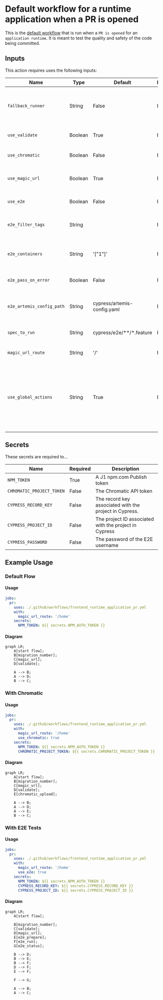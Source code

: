 # Default workflow for a runtime application when a PR is opened


This is the [default workflow](../../frontend_runtime_application_pr.yml) that is run when a `PR is opened` for an `application runtime`. It is meant to test the quality and safety of the code being committed.

## Inputs

This action requires uses the following inputs:

| Name                        | Type    | Default                      | Required  | Description                                                                            |
| --------------------------- | ------- | ---------------------------- | --------- | -------------------------------------------------------------------------------------- |
| `fallback_runner`           | String  | False                        | False      | If true will leverage ubuntu-latest, otherwise will fall back to the J1 in-house runner
| `use_validate   `           | Boolean | True                         | False      | Run validation, in most case we want this
| `use_chromatic`             | Boolean | False                        | False      | Run VRT Storybook tests with chromatic
| `use_magic_url`             | Boolean | True                         | False      | Deploy to dev via a query param, required for normal SPAs
| `use_e2e`                   | Boolean | False                        | False      | Run E2E test, in most case we want this
| `e2e_filter_tags`           | String  |                              | False      | Tests will be filtered based on the tags defined here
| `e2e_containers`            | String  | '["1"]'                      | False      | The number of tests that you want Cypress to run in parallel (ex. 1, 2, 3, ...)
| `e2e_pass_on_error`         | Boolean | False                        | False      | Pass the workflow even if the E2E test fail
| `e2e_artemis_config_path`   | String  | cypress/artemis-config.yaml  | False      | Used to determine the path to the artemis config file
| `spec_to_run`               | String  | cypress/e2e/**/*.feature     | False      | Used to determine which test to run
| `magic_url_route`           | String  | '/'                          | False      | The relative route the magic url should go to
| `use_global_actions`        | String  | True                         | False      | Will leverage composite actions from the jupiterone/.github repo. If false, will look for the actions to exist locally which is useful for testing these actions locally.
                                                                           
## Secrets

These secrets are required to...

| Name                        | Required  | Description                               |
| --------------------------- | --------- | ----------------------------------------- |
| `NPM_TOKEN`                 | True      | A J1 npm.com Publish token
| `CHROMATIC_PROJECT_TOKEN`   | False     | The Chromatic API token
| `CYPRESS_RECORD_KEY`        | False     | The record key associated with the project in Cypress.
| `CYPRESS_PROJECT_ID`        | False     | The project ID associated with the project in Cypress
| `CYPRESS_PASSWORD`          | False     | The password of the E2E username

## Example Usage

### Default Flow

#### Usage

```yaml
jobs:
  pr:
    uses: ./.github/workflows/frontend_runtime_application_pr.yml
    with:
      magic_url_route: '/home'
    secrets:
      NPM_TOKEN: ${{ secrets.NPM_AUTH_TOKEN }}
```

#### Diagram

```mermaid
graph LR;
    A[start flow];
    B[migration_number];
    C[magic_url];
    D[validate];

    A --> B;
    A --> D;
    B --> C;
```

### With Chromatic

#### Usage

```yaml
jobs:
  pr:
    uses: ./.github/workflows/frontend_runtime_application_pr.yml
    with:
      magic_url_route: '/home'
      use_chromatic: true
    secrets:
      NPM_TOKEN: ${{ secrets.NPM_AUTH_TOKEN }}
      CHROMATIC_PROJECT_TOKEN: ${{ secrets.CHROMATIC_PROJECT_TOKEN }}
```

#### Diagram

```mermaid
graph LR;
    A[start flow];
    B[migration_number];
    C[magic_url];
    D[validate];
    E[chromatic_upload];

    A --> B;
    A --> D;
    A --> E;
    B --> C;
```

### With E2E Tests

#### Usage

```yaml
jobs:
  pr:
    uses: ./.github/workflows/frontend_runtime_application_pr.yml
    with:
      magic_url_route: '/home'
      use_e2e: true
    secrets:
      NPM_TOKEN: ${{ secrets.NPM_AUTH_TOKEN }}
      CYPRESS_RECORD_KEY: ${{ secrets.CYPRESS_RECORD_KEY }}
      CYPRESS_PROJECT_ID: ${{ secrets.CYPRESS_PROJECT_ID }}
```

#### Diagram

```mermaid
graph LR;
    A[start flow];

    B[migration_number];
    C[validate];
    D[magic_url];
    E[e2e_prepare];
    F[e2e_run];
    G[e2e_status];

    B --> D;
    B --> E;
    B --> F;
    D --> F;
    E --> F;

    F --> G;

    A --> B;
    A --> C;
```
